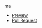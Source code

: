 ma
- [Preview](https://elizabeth-honch.github.io/ma/)
- [Pull Request](https://github.com/elizabeth-honch/ma/pull/1/files)